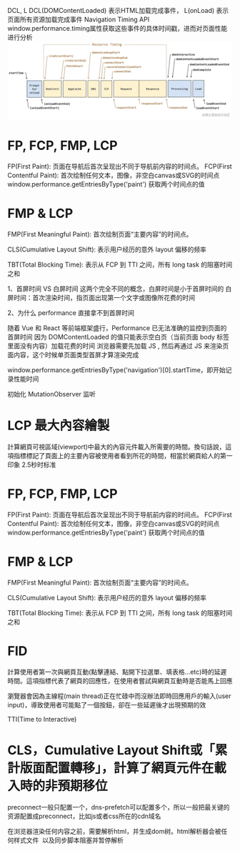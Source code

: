DCL, L
DCL(DOMContentLoaded) 表示HTML加载完成事件， L(onLoad) 表示页面所有资源加载完成事件
Navigation Timing API
window.performance.timing属性获取这些事件的具体时间戳，进而对页面性能进行分析
![avatar](https://github.com/freezestanley/rollstone/blob/main/preformance.png)

# FP, FCP, FMP, LCP
FP(First Paint): 页面在导航后首次呈现出不同于导航前内容的时间点。
FCP(First Contentful Paint): 首次绘制任何文本，图像，非空白canvas或SVG的时间点
window.performance.getEntriesByType('paint') 获取两个时间点的值

# FMP & LCP
FMP(First Meaningful Paint): 首次绘制页面“主要内容”的时间点。

CLS(Cumulative Layout Shift): 表示用户经历的意外 layout 偏移的频率

TBT(Total Blocking Time): 表示从 FCP 到 TTI 之间，所有 long task 的阻塞时间之和

1、首屏时间 VS 白屏时间
这两个完全不同的概念，白屏时间是小于首屏时间的 白屏时间：首次渲染时间，指页面出现第一个文字或图像所花费的时间

2、为什么 performance 直接拿不到首屏时间

随着 Vue 和 React 等前端框架盛行，Performance 已无法准确的监控到页面的首屏时间
因为 DOMContentLoaded 的值只能表示空白页（当前页面 body 标签里面没有内容）加载花费的时间
浏览器需要先加载 JS , 然后再通过 JS 来渲染页面内容，这个时候单页面类型首屏才算渲染完成

window.performance.getEntriesByType('navigation')[0].startTime，即开始记录性能时间

初始化 MutationObserver 监听

# LCP 最大內容繪製
計算網頁可視區域(viewport)中最大的內容元件載入所需要的時間。換句話說，這項指標標記了頁面上的主要內容被使用者看到所花的時間，相當於網頁給人的第一印象 2.5秒时标准

# FP, FCP, FMP, LCP
FP(First Paint): 页面在导航后首次呈现出不同于导航前内容的时间点。
FCP(First Contentful Paint): 首次绘制任何文本，图像，非空白canvas或SVG的时间点
window.performance.getEntriesByType('paint') 获取两个时间点的值

# FMP & LCP
FMP(First Meaningful Paint): 首次绘制页面“主要内容”的时间点。

CLS(Cumulative Layout Shift): 表示用户经历的意外 layout 偏移的频率

TBT(Total Blocking Time): 表示从 FCP 到 TTI 之间，所有 long task 的阻塞时间之和

# FID
計算使用者第一次與網頁互動(點擊連結、點開下拉選單、填表格…etc)時的延遲時間。這項指標代表了網頁的回應性，在使用者嘗試與網頁互動時是否能馬上回應

瀏覽器會因為主線程(main thread)正在忙碌中而沒辦法即時回應用戶的輸入(user input)，導致使用者可能點了一個按鈕，卻在一些延遲後才出現預期的效

TTI(Time to Interactive)

# CLS，Cumulative Layout Shift或「累計版面配置轉移」，計算了網頁元件在載入時的非預期移位

<link rel="preconnect" href="https://example.com">
<link rel="dns-prefetch" href="https://example.com">
preconnect一般只配置一个，dns-prefetch可以配置多个，所以一般把最关键的资源配置成preconnect，比如js或者css所在的cdn域名

在浏览器渲染任何内容之前，需要解析html，并生成dom树。html解析器会被任何样式文件 <link rel="stylesheet"> 以及同步脚本阻塞并暂停解析 
